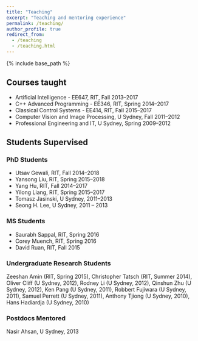 ```yaml
---
title: "Teaching"
excerpt: "Teaching and mentoring experience"
permalink: /teaching/
author_profile: true
redirect_from:
  - /teaching
  - /teaching.html
---
```


{% include base_path %}

## Courses taught

* Artificial Intelligence - EE647, RIT, Fall 2013–2017
* C++ Advanced Programming - EE346, RIT, Spring 2014–2017
* Classical Control Systems - EE414, RIT, Fall 2015–2017
* Computer Vision and Image Processing, U Sydney, Fall 2011–2012 
* Professional Engineering and IT, U Sydney, Spring 2009–2012

## Students Supervised

### PhD Students
* Utsav Gewali, RIT, Fall 2014–2018
* Yansong Liu, RIT, Spring 2015–2018
* Yang Hu, RIT, Fall 2014–2017
* Yilong Liang, RIT, Spring 2015–2017
* Tomasz Jasinski, U Sydney, 2011–2013
* Seong H. Lee, U Sydney, 2011 – 2013

### MS Students 
* Saurabh Sappal, RIT, Spring 2016
* Corey Muench, RIT, Spring 2016
* David Ruan, RIT, Fall 2015

### Undergraduate Research Students 
Zeeshan Amin (RIT, Spring 2015), Christopher Tatsch (RIT, Summer 2014), 
Oliver Cliff (U Sydney, 2012), Rodney Li (U Sydney, 2012), Qinshun Zhu (U Sydney, 2012), Ken Pang (U Sydney, 2011), Robbert Fujiwara (U Sydney, 2011), Samuel Perrett (U Sydney, 2011), Anthony Tjiong (U Sydney, 2010), Hans Hadiardja (U Sydney, 2010)

### Postdocs Mentored
Nasir Ahsan, U Sydney, 2013




